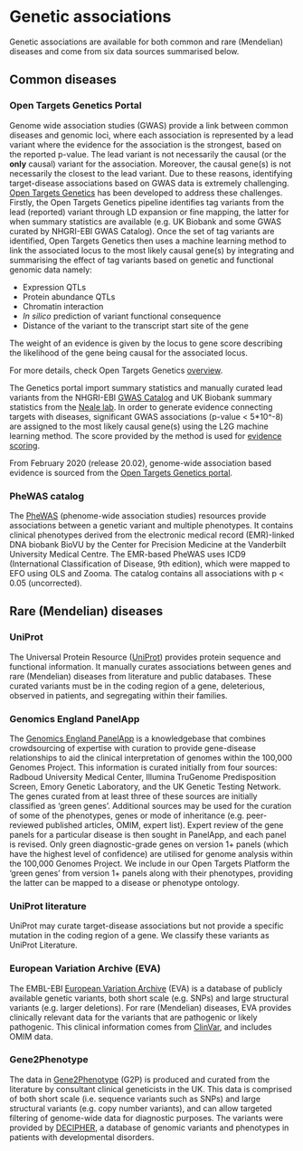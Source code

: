 # Genetic associations

Genetic associations are available for both common and rare \(Mendelian\) diseases and come from six data sources summarised below.

## Common diseases

### Open Targets Genetics Portal

Genome wide association studies \(GWAS\) provide a link between common diseases and genomic loci, where each association is represented by a lead variant where the evidence for the association is the strongest, based on the reported p-value. The lead variant is not necessarily the causal \(or the **only** causal\) variant for the association. Moreover, the causal gene\(s\) is not necessarily the closest to the lead variant. Due to these reasons, identifying target-disease associations based on GWAS data is extremely challenging. [Open Targets Genetics](https://genetics.opentargets.org/) has been developed to address these challenges. Firstly, the Open Targets Genetics pipeline identifies tag variants from the lead \(reported\) variant through LD expansion or fine mapping, the latter for when summary statistics are available \(e.g. UK Biobank and some GWAS curated by NHGRI-EBI GWAS Catalog\). Once the set of tag variants are identified, Open Targets Genetics then uses a machine learning method to link the associated locus to the most likely causal gene\(s\) by integrating and summarising the effect of tag variants based on genetic and functional genomic data namely:

* Expression QTLs
* Protein abundance QTLs
* Chromatin interaction 
* _In silico_ prediction of variant functional consequence
* Distance of the variant to the transcript start site of the gene 

The weight of an evidence is given by the locus to gene score describing the likelihood of the gene being causal for the associated locus.

For more details, check Open Targets Genetics [overview](https://genetics-docs.opentargets.org/our-approach/pipeline-overview).

The Genetics portal import summary statistics and manually curated lead variants from the NHGRI-EBI [GWAS Catalog](https://www.ebi.ac.uk/gwas) and UK Biobank summary statistics from the [Neale lab](http://www.nealelab.is/uk-biobank). In order to generate evidence connecting targets with diseases, significant GWAS associations \(p-value &lt; 5\*10^-8\) are assigned to the most likely causal gene\(s\) using the L2G machine learning method. The score provided by the method is used for [evidence scoring](https://docs.targetvalidation.org/getting-started/scoring).

From February 2020 \(release 20.02\), genome-wide association based evidence is sourced from the [Open Targets Genetics portal](https://genetics.opentargets.org/).

### PheWAS catalog

The [PheWAS](https://phewascatalog.org/) \(phenome-wide association studies\) resources provide associations between a genetic variant and multiple phenotypes. It contains clinical phenotypes derived from the electronic medical record \(EMR\)-linked DNA biobank BioVU by the Center for Precision Medicine at the Vanderbilt University Medical Centre. The EMR-based PheWAS uses ICD9 \(International Classification of Disease, 9th edition\), which were mapped to EFO using OLS and Zooma. The catalog contains all associations with p &lt; 0.05 \(uncorrected\).

## Rare \(Mendelian\) diseases

### UniProt

The Universal Protein Resource \([UniProt](http://www.uniprot.org/)\) provides protein sequence and functional information. It manually curates associations between genes and rare \(Mendelian\) diseases from literature and public databases. These curated variants must be in the coding region of a gene, deleterious, observed in patients, and segregating within their families.

### Genomics England PanelApp

The [Genomics England PanelApp](https://panelapp.extge.co.uk/crowdsourcing/PanelApp/) is a knowledgebase that combines crowdsourcing of expertise with curation to provide gene-disease relationships to aid the clinical interpretation of genomes within the 100,000 Genomes Project. This information is curated initially from four sources: Radboud University Medical Center, Illumina TruGenome Predisposition Screen, Emory Genetic Laboratory, and the UK Genetic Testing Network. The genes curated from at least three of these sources are initially classified as ‘green genes’. Additional sources may be used for the curation of some of the phenotypes, genes or mode of inheritance \(e.g. peer-reviewed published articles, OMIM, expert list\). Expert review of the gene panels for a particular disease is then sought in PanelApp, and each panel is revised. Only green diagnostic-grade genes on version 1+ panels \(which have the highest level of confidence\) are utilised for genome analysis within the 100,000 Genomes Project. We include in our Open Targets Platform the ‘green genes’ from version 1+ panels along with their phenotypes, providing the latter can be mapped to a disease or phenotype ontology.

### UniProt literature

UniProt may curate target-disease associations but not provide a specific mutation in the coding region of a gene. We classify these variants as UniProt Literature.

### European Variation Archive \(EVA\)

The EMBL-EBI [European Variation Archive](http://www.ebi.ac.uk/eva/?Home) \(EVA\) is a database of publicly available genetic variants, both short scale \(e.g. SNPs\) and large structural variants \(e.g. larger deletions\). For rare \(Mendelian\) diseases, EVA provides clinically relevant data for the variants that are pathogenic or likely pathogenic. This clinical information comes from [ClinVar](http://www.ncbi.nlm.nih.gov/clinvar/), and includes OMIM data.

### Gene2Phenotype

The data in [Gene2Phenotype](http://www.ebi.ac.uk/gene2phenotype) \(G2P\) is produced and curated from the literature by consultant clinical geneticists in the UK. This data is comprised of both short scale \(i.e. sequence variants such as SNPs\) and large structural variants \(e.g. copy number variants\), and can allow targeted filtering of genome-wide data for diagnostic purposes. The variants were provided by [DECIPHER](https://decipher.sanger.ac.uk/index), a database of genomic variants and phenotypes in patients with developmental disorders.

